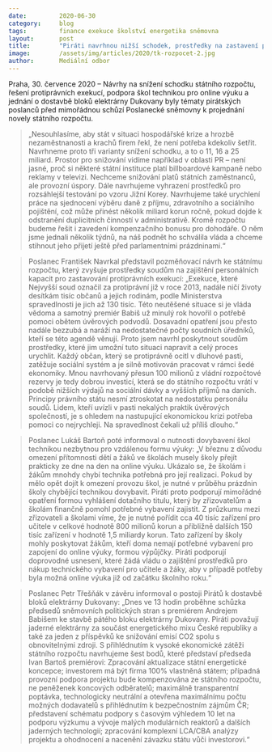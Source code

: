 ```yaml
---
date:         2020-06-30
category:     blog
tags:         finance exekuce školství energetika sněmovna
layout:       post
title:        "Piráti navrhnou nižší schodek, prostředky na zastavení protiprávních exekucí a podpoří posílení zázemí škol pro online výuku"
image:        /assets/img/articles/2020/tk-rozpocet-2.jpg
author:       Mediální odbor
---  
```





Praha, 30. července 2020 – Návrhy na snížení schodku státního rozpočtu, řešení protiprávních exekucí, podpora škol technikou pro online výuku a jednání o dostavbě bloků elektrárny Dukovany byly tématy pirátských poslanců před mimořádnou schůzí Poslanecké sněmovny k projednání novely státního rozpočtu.

> „Nesouhlasíme, aby stát v situaci hospodářské krize a hrozbě nezaměstnanosti a krachů firem řekl, že není potřeba kdekoliv šetřit. Navrhneme proto tři varianty snížení schodku, a to o 11, 16 a 25 miliard. Prostor pro snižování vidíme například v oblasti PR – není jasné, proč si některé státní instituce platí billboardové kampaně nebo reklamy v televizi. Nechceme snižování platů státních zaměstnanců, ale provozní úspory. Dále navrhujeme vyhrazení prostředků pro rozsáhlejší testování po vzoru Jižní Korey. Navrhujeme také urychlení práce na sjednocení výběru daně z příjmu, zdravotního a sociálního pojištění, což může přinést několik miliard korun ročně, pokud dojde k odstranění duplicitních činností v administrativě. Kromě rozpočtu budeme řešit i zavedení kompenzačního bonusu pro dohodáře. O něm jsme jednali několik týdnů, na náš podnět ho schválila vláda a chceme stihnout jeho přijetí ještě před parlamentními prázdninami.“

> Poslanec František Navrkal představil pozměňovací návrh ke státnímu rozpočtu, který zvyšuje prostředky soudům na zajištění personálních kapacit pro zastavování protiprávních exekucí: „Exekuce, které Nejvyšší soud označil za protiprávní již v roce 2013, nadále ničí životy desítkám tisíc občanů a jejich rodinám, podle Ministerstva spravedlnosti je jich až 130 tisíc. Této neutěšené situace si je vláda vědoma a samotný premiér Babiš už minulý rok hovořil o potřebě pomoci obětem úvěrových podvodů. Dosavadní opatření jsou přesto nadále bezzubá a naráží na nedostatečné počty soudních úředníků, kteří se této agendě věnují. Proto jsem navrhl poskytnout soudům prostředky, které jim umožní tuto situaci napravit a celý proces urychlit. Každý občan, který se protiprávně ocitl v dluhové pasti, zatěžuje sociální systém a je silně motivován pracovat v rámci šedé ekonomiky. Mnou navrhovaný přesun 100 milionů z vládní rozpočtové rezervy je tedy dobrou investicí, která se do státního rozpočtu vrátí v podobě nižších výdajů na sociální dávky a vyšších příjmů na daních. Principy právního státu nesmí ztroskotat na nedostatku personálu soudů. Lidem, kteří uvízli v pasti nekalých praktik úvěrových společností, je s ohledem na nastupující ekonomickou krizi potřeba pomoci co nejrychleji. Na spravedlnost čekali už příliš dlouho.“

> Poslanec Lukáš Bartoň poté informoval o nutnosti dovybavení škol technikou nezbytnou pro vzdálenou formu výuky: „V březnu z důvodu omezení přítomnosti dětí a žáků ve školách musely školy přejít prakticky ze dne na den na online výuku. Ukázalo se, že školám i žákům mnohdy chybí technika potřebná pro její realizaci. Pokud by mělo opět dojít k omezení provozu škol, je nutné v průběhu prázdnin školy chybějící technikou dovybavit. Piráti proto podporují mimořádné opatření formou vyhlášení dotačního titulu, který by zřizovatelům a školám finančně pomohl potřebné vybavení zajistit. Z průzkumu mezi zřizovateli a školami víme, že je nutné pořídit cca 40 tisíc zařízení pro učitele v celkové hodnotě 800 milionů korun a přibližně dalších 150 tisíc zařízení v hodnotě 1,5 miliardy korun. Tato zařízení by školy mohly poskytovat žákům, kteří doma nemají potřebné vybavení pro zapojení do online výuky, formou výpůjčky. Piráti podporují doprovodné usnesení, které žádá vládu o zajištění prostředků pro nákup technického vybavení pro učitele a žáky, aby v případě potřeby byla možná online výuka již od začátku školního roku.“

> Poslanec Petr Třešňák v závěru informoval o postoji Pirátů k dostavbě bloků elektrárny Dukovany: „Dnes ve 13 hodin proběhne schůzka předsedů sněmovních politických stran s premiérem Andrejem Babišem ke stavbě pátého bloku elektrárny Dukovany. Piráti považují jaderné elektrárny za součást energetického mixu České republiky a také za jeden z příspěvků ke snižování emisí CO2 spolu s obnovitelnými zdroji. S přihlédnutím k vysoké ekonomické zátěži státního rozpočtu navrhujeme šest bodů, které představí předseda Ivan Bartoš premiérovi: Zpracování aktualizace státní energetické koncepce; investorem má být firma 100% vlastněná státem; případná provozní podpora projektu bude kompenzována ze státního rozpočtu, ne peněženek koncových odběratelů; maximálně transparentní poptávka, technologicky neutrální a otevřena maximálnímu počtu možných dodavatelů s přihlédnutím k bezpečnostním zájmům ČR; představení schématu podpory s časovým výhledem 10 let na podporu výzkumu a vývoje malých modulárních reaktorů a dalších jaderných technologií; zpracování komplexní LCA/CBA analýzy projektu a ohodnocení a nacenění závazku státu vůči investorovi.“
